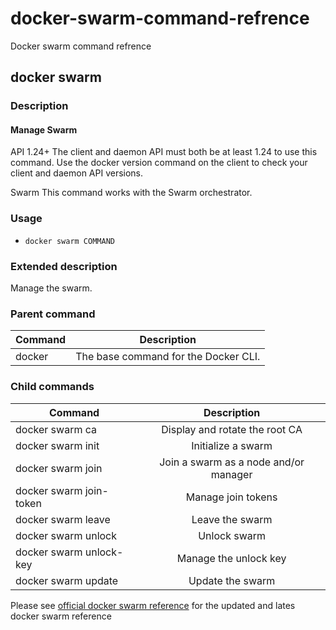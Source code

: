 # docker-swarm-command-refrence
Docker swarm command refrence

## docker swarm

### Description
#### Manage Swarm

API 1.24+  The client and daemon API must both be at least 1.24 to use this command. Use the docker version command on the client to check your client and daemon API versions.

Swarm This command works with the Swarm orchestrator.

### Usage
- `docker swarm COMMAND`

### Extended description

Manage the swarm.

### Parent command
| Command       | Description                          | 
| ------------- |:------------------------------------:| 
| docker        | The base command for the Docker CLI. | 

### Child commands
| Command       | Description                          | 
| ------------- |:------------------------------------:| 
| docker swarm ca | Display and rotate the root CA | 
| docker swarm init      | Initialize a swarm      | 
| docker swarm join | 	Join a swarm as a node and/or manager    | 
| docker swarm join-token | Manage join tokens | 
| docker swarm leave    | Leave the swarm      | 
| docker swarm unlock	| Unlock swarm |
| docker swarm unlock-key |	Manage the unlock key |
| docker swarm update | Update the swarm |

Please see [official docker swarm reference](https://docs.docker.com/engine/reference/commandline/swarm/) for the updated and lates docker swarm reference
